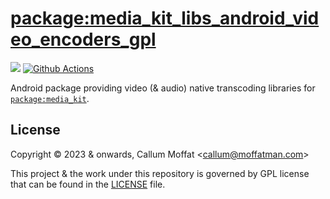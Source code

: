 # [package:media_kit_libs_android_video_encoders_gpl](https://github.com/media-kit/media-kit)

[![](https://img.shields.io/discord/1079685977523617792?color=33cd57&label=Discord&logo=discord&logoColor=discord)](https://discord.gg/h7qf2R9n57) [![Github Actions](https://github.com/media-kit/media-kit/actions/workflows/ci.yml/badge.svg)](https://github.com/media-kit/media-kit/actions/workflows/ci.yml)

Android package providing video (& audio) native transcoding libraries for [`package:media_kit`](https://github.com/media-kit/media-kit).

## License

Copyright © 2023 & onwards, Callum Moffat <<callum@moffatman.com>>

This project & the work under this repository is governed by GPL license that can be found in the [LICENSE](./LICENSE) file.
